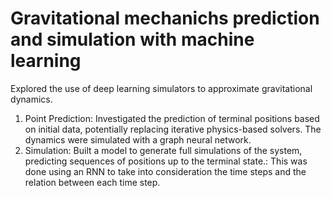 # Gravitational mechanichs prediction and simulation with machine learning

Explored the use of deep learning simulators to approximate gravitational dynamics.
1. Point Prediction: Investigated the prediction of terminal positions based on initial data, 
potentially replacing iterative physics-based solvers. The dynamics were simulated with a graph neural network.
2. Simulation: Built a model to generate full simulations of the system, predicting sequences 
of positions up to the terminal state.: This was done using an RNN to take into consideration the
time steps and the relation between each time step.
